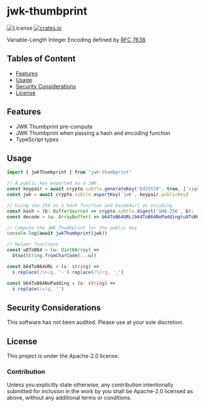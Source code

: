# jwk-thumbprint

![License](https://img.shields.io/npm/l/jwk-thumbprint.svg)
[![crates.io](https://img.shields.io/npm/v/jwk-thumbprint.svg)][npm]

[npm]: https://www.npmjs.com/package/jwk-thumbprint

Variable-Length Integer Encoding defined by [RFC 7638](https://www.rfc-editor.org/rfc/rfc7638.html).

## Tables of Content

* [Features](#features)
* [Usage](#usage)
* [Security Considerations](#security-considerations)
* [License](#license)

## Features

* JWK Thumbprint pre-compute
* JWK Thumbprint when passing a hash and encoding function
* TypeScript types

## Usage

```typescript
import { jwkThumbprint } from "jwk-thumbprint"

// A public key exported as a JWK
const keypair = await crypto.subtle.generateKey('Ed25519', true, ['sign', 'verify'])
const jwk = await crypto.subtle.exportKey('jwk', keypair.publicKey)

// Using sha-256 as a hash function and base64url as encoding
const hash = (b: BufferSource) => crypto.subtle.digest('SHA-256', b);
const decode = (u: ArrayBuffer) => b64ToB64URL(b64ToB64NoPadding(u8ToB64(new Uint8Array(u))))

// Compute the JWK Thumbprint for the public key
console.log(await jwkThumbprint(jwk))

// Helper functions
const u8ToB64 = (u: Uint8Array) =>
  btoa(String.fromCharCode(...u))

const b64ToB64URL = (s: string) =>
  s.replace(/\+/g, '-').replace(/\//g, '_')

const b64ToB64NoPadding = (s: string) =>
  s.replace(/=/g, '')
```

## Security Considerations

This software has not been audited. Please use at your sole discretion.

## License

This project is under the Apache-2.0 license.

### Contribution

Unless you explicitly state otherwise, any contribution intentionally submitted for inclusion in the work by you shall be Apache-2.0 licensed as above, without any additional terms or conditions.
